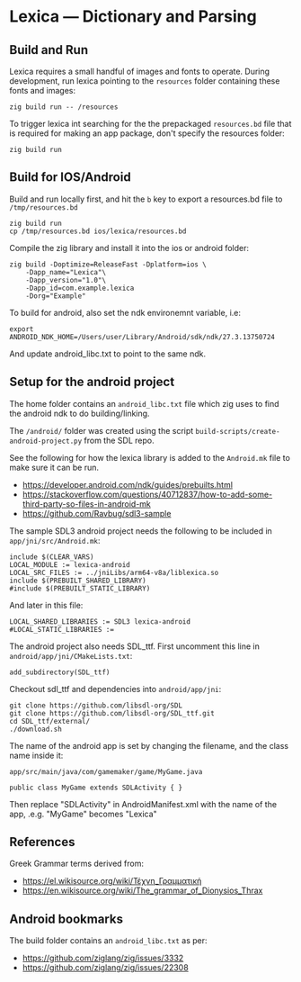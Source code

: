 # Lexica — Dictionary and Parsing

## Build and Run

Lexica requires a small handful of images and fonts
to operate. During development, run lexica pointing to
the `resources` folder containing these fonts and images:

    zig build run -- /resources

To trigger lexica int searching for the the prepackaged
`resources.bd` file that is required for making an app
package, don't specify the resources folder:

    zig build run

## Build for IOS/Android

Build and run locally first, and hit the `b` key to export a
resources.bd file to `/tmp/resources.bd`

    zig build run
    cp /tmp/resources.bd ios/lexica/resources.bd

Compile the zig library and install it into the ios or
android folder:

    zig build -Doptimize=ReleaseFast -Dplatform=ios \
        -Dapp_name="Lexica"\
        -Dapp_version="1.0"\
        -Dapp_id=com.example.lexica
        -Dorg="Example"

To build for android, also set the ndk environemnt variable, i.e:

    export ANDROID_NDK_HOME=/Users/user/Library/Android/sdk/ndk/27.3.13750724

And update android_libc.txt to point to the same ndk.

## Setup for the android project

The home folder contains an `android_libc.txt` file which zig uses
to find the android ndk to do building/linking.

The `/android/` folder was created using the script
`build-scripts/create-android-project.py` from the SDL repo.

See the following for how the lexica library is added to the
`Android.mk` file to make sure it can be run.

 - https://developer.android.com/ndk/guides/prebuilts.html
 - https://stackoverflow.com/questions/40712837/how-to-add-some-third-party-so-files-in-android-mk
 - https://github.com/Ravbug/sdl3-sample

The sample SDL3 android project needs the following
to be included in `app/jni/src/Android.mk`:

    include $(CLEAR_VARS)
    LOCAL_MODULE := lexica-android
    LOCAL_SRC_FILES := ../jniLibs/arm64-v8a/liblexica.so
    include $(PREBUILT_SHARED_LIBRARY)
    #include $(PREBUILT_STATIC_LIBRARY)

And later in this file:

    LOCAL_SHARED_LIBRARIES := SDL3 lexica-android
    #LOCAL_STATIC_LIBRARIES := 

The android project also needs SDL_ttf. First uncomment
this line in `android/app/jni/CMakeLists.txt`:

    add_subdirectory(SDL_ttf)

Checkout sdl_ttf and dependencies into `android/app/jni`:

    git clone https://github.com/libsdl-org/SDL
    git clone https://github.com/libsdl-org/SDL_ttf.git
    cd SDL_ttf/external/
    ./download.sh

The name of the android app is set by changing the filename, and
the class name inside it:

    app/src/main/java/com/gamemaker/game/MyGame.java

    public class MyGame extends SDLActivity { }

Then replace "SDLActivity" in AndroidManifest.xml with the name of
the app, .e.g. "MyGame" becomes "Lexica"

## References

Greek Grammar terms derived from:

 - https://el.wikisource.org/wiki/Τέχνη_Γραμματική
 - https://en.wikisource.org/wiki/The_grammar_of_Dionysios_Thrax

## Android bookmarks

The build folder contains an `android_libc.txt` as per:

 - https://github.com/ziglang/zig/issues/3332
 - https://github.com/ziglang/zig/issues/22308

